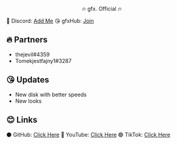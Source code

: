 <p align="center">
🔥 gfx. Official 🔥
</p>

🥶 Discord: [Add Me](https://discord.gg/AF4QFUWK) 
😘 gfxHub: [Join](https://discord.gg/m7SBNXmxvN)

## 🔥 Partners
- thejevil#4359
- Tomekjestfajny1#3287

## 😘 Updates
- New disk with better speeds
- New looks


## 😊 Links
⚫ GitHub: [Click Here](https://github.com/ohheygfx/gfxHub)
🔴 YouTube: [Click Here](https://youtube.com/@ohheygfx)
🟣 TikTok: [Click Here](https://tiktok.com/@gfxhub_ua)
